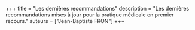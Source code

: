 +++
title = "Les dernières recommandations"
description = "Les dernières recommandations mises à jour pour la pratique médicale en premier recours."
auteurs = ["Jean-Baptiste FRON"]
+++